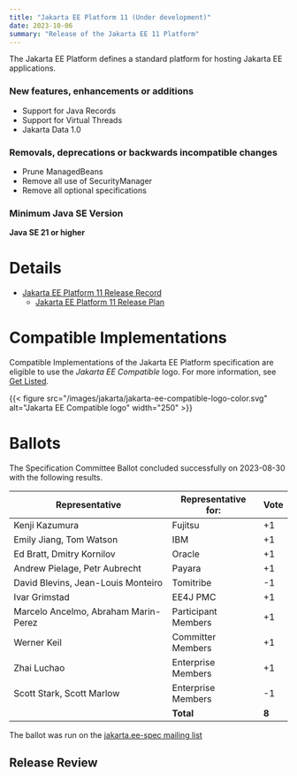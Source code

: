 ```yaml
---
title: "Jakarta EE Platform 11 (Under development)"
date: 2023-10-06
summary: "Release of the Jakarta EE 11 Platform"
---
```

The Jakarta EE Platform defines a standard platform for hosting Jakarta EE applications.

### New features, enhancements or additions
<!-- List here -->
* Support for Java Records 
* Support for Virtual Threads
* Jakarta Data 1.0

### Removals, deprecations or backwards incompatible changes
<!-- List here -->
* Prune ManagedBeans
* Remove all use of SecurityManager
* Remove all optional specifications

### Minimum Java SE Version
<!-- Specify the minimum required Java SE version for this specification -->
**Java SE 21 or higher**

# Details

* [Jakarta EE Platform 11 Release Record](https://projects.eclipse.org/projects/ee4j.jakartaee-platform/releases/11)
  * [Jakarta EE Platform 11 Release Plan](https://jakartaee.github.io/jakartaee-platform/jakartaee11/JakartaEE11ReleasePlan)

# Compatible Implementations

Compatible Implementations of the Jakarta EE Platform specification are eligible to use the _Jakarta EE Compatible_ logo. For more information, see [Get Listed](/compatibility/get-listed/).

{{< figure src="/images/jakarta/jakarta-ee-compatible-logo-color.svg" alt="Jakarta EE Compatible logo" width="250" >}}

<!--* [Jakarta EE 11 Compatible Implementations](https://jakarta.ee/compatibility/certification/11/)-->

# Ballots

The Specification Committee Ballot concluded successfully on 2023-08-30 with the following results.

| Representative                                 | Representative for: |  Vote   |
|------------------------------------------------|---------------------|---------|
| Kenji Kazumura                                 | Fujitsu             |   +1    |
| Emily Jiang, Tom Watson                        | IBM                 |   +1    |
| Ed Bratt, Dmitry Kornilov                      | Oracle              |   +1    |
| Andrew Pielage, Petr Aubrecht                  | Payara              |   +1    |
| David Blevins, Jean-Louis Monteiro             | Tomitribe           |   -1    |
| Ivar Grimstad                                  | EE4J PMC            |   +1    |
| Marcelo Ancelmo, Abraham Marin-Perez           | Participant Members |   +1    |
| Werner Keil                                    | Committer Members   |   +1    |
| Zhai Luchao                                    | Enterprise Members  |   +1    |
| Scott Stark, Scott Marlow                      | Enterprise Members  |   -1    |
|                                                | **Total**           |  **8**  |

The ballot was run on the [jakarta.ee-spec mailing list](https://www.eclipse.org/lists/jakarta.ee-spec/msg03112.html)

## Release Review
